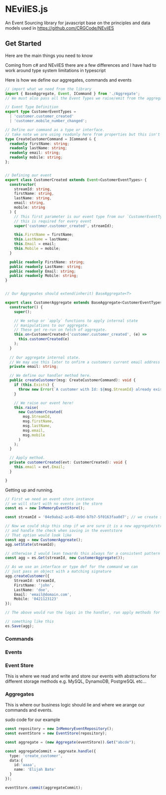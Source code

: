 # NEvilES.js
An Event Sourcing library for javascript base on the principles and data models used in https://github.com/CRGCode/NEvilES

## Get Started

Here are the main things you need to know

Coming from c# and NEvilES there are a few differences and I have had to work around type system limitations in typescript


Here is how we define our aggregates, commands and events
```ts
// import what we need from the library
import { BaseAggregate, Event, ICommand } from './Aggregate';
// We must also pass all the Event Types we raise/emit from the aggregate.

// Event Type Definition
export type CustomerEventTypes =
  | 'customer.customer_created'
  | 'customer.mobile_number_changed';

// Define our command as a type or interface.
// take note we are using readonly here from properties but this isn't required
type CreateCustomerCommand = ICommand & {
  readonly firstName: string;
  readonly lastName: string;
  readonly email: string;
  readonly mobile: string;
};


// Defining our event
export class CustomerCreated extends Event<CustomerEventTypes> {
  constructor(
    streamId: string,
    firstName: string,
    lastName: string,
    email: string,
    mobile: string
  ) {
    // This first parameter is our event type from our `CustomerEventTypes` definition
    // this is required for every event
    super('customer.customer_created', streamId);

    this.FirstName = firstName;
    this.LastName = lastName;
    this.Email = email;
    this.Mobile = mobile;
  }

  public readonly FirstName: string;
  public readonly LastName: string;
  public readonly Email: string;
  public readonly Mobile: string;
}


// Our Aggrgeates should extend(inherit) BaseAggregate<T>

export class CustomerAggregate extends BaseAggregate<CustomerEventTypes> {
  constructor() {
    super();

    // We setup or `apply` functions to apply internal state
    // manipulations to our aggregate.
    // These get re-run on fetch of aggregate.
    this.on<CustomerCreated>('customer.customer_created', (e) =>
      this.customerCreated(e)
    );
  }
  
  // Our aggregate internal state.
  // We may use this later to onfirm a customers current email address when changing it
  private email: string;

  // We define our handler method here.
  public createCustomer(msg: CreateCustomerCommand): void {
    if (this.Exists) {
      throw new Error(`A customer with Id: ${msg.StreamId} already exists`);
    }

    // We raise our event here!
    this.raise(
      new CustomerCreated(
        msg.StreamId,
        msg.firstName,
        msg.lastName,
        msg.email,
        msg.mobile
      )
    );
  }

  // Apply method.
  private customerCreated(evt: CustomerCreated): void {
    this.email = evt.Email;
  }

}

```


Getting up and running.

```ts
// First we need an event store instance
// we will start with no events in the store
const es = new InMemoryEventStore();

const streamId = '04e9aba2-ac45-4b9d-b7b7-5f0163faa0d7'; // we create some form of id most liekly a guid/uuid

// Now we could skip this step if we are sure it is a new aggregate/stream
// and handle the check when saving in the eventstore
// That option would look like
const agg = new CustomerAggreate();
agg.setState(streamId);

// otherwise I would lean towards this always for a consistent pattern
const agg = es.Get(streamId, new CustomerAggregate());

// As we use an interface or type def for the command we can
// just pass an object with a matching signature
agg.createCustomer({
    StreamId: streamId,
    FirstName: 'john',
    LastName: 'doe',
    Email: 'email@domain.com',
    Mobile: '0421123123'
});

// The above would run the logic in the handler, run apply methods for the event and save the event in the aggrate to be commited to the store.

// something like this
es.Save(agg);
```



### Commands 


### Events


### Event Store
This is where we read and write and store our events with abstractions for different storage methods e.g. MySQL, DynamoDB, PostgreSQL etc...

### Aggregates
This is where our business logic should lie and where we arange our commands and events.


sudo code for our example

```ts
const repository = new InMemoryEventRepository();
const eventStore = new EventStore(repository);

const aggregate = (new Aggregate(eventStore)).Get("abcde");

const aggregateCommit = aggreate.handle({
  type: 'create_customer',
  data:{
    id:'aaaa',
    name: 'Elijah Bate'
  }
});

eventStore.commit(aggregateCommit);


```
